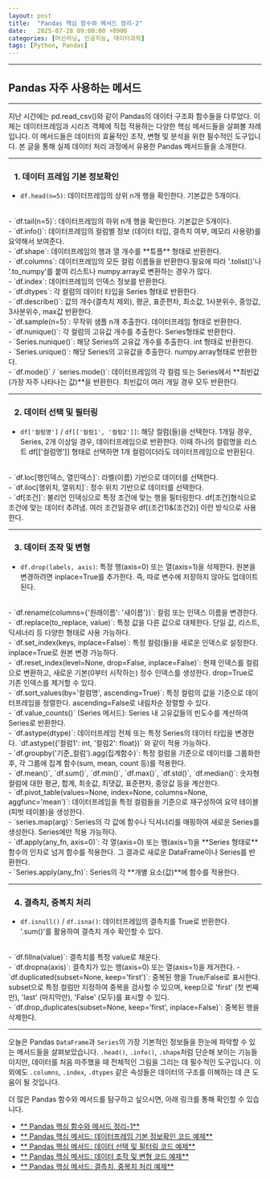 ```yaml
---
layout: post
title:  "Pandas 핵심 함수와 메서드 정리-2"
date:   2025-07-28 09:00:00 +0900
categories: [머신러닝, 인공지능, 데이터과학]
tags: [Python, Pandas]
---
```


------

## Pandas 자주 사용하는 메서드

------

지난 시간에는 pd.read_csv()와 같이 Pandas의 데이터 구조화 함수들을 다루었다. 이제는 데이터프레임과 시리즈 객체에 직접 적용하는 다양한 핵심 메서드들을 살펴볼 차례입니다. 이 메서드들은 데이터의 효율적인 조작, 변형 및 분석을 위한 필수적인 도구입니다. 본 글을 통해 실제 데이터 처리 과정에서 유용한 Pandas 메서드들을 소개한다.


---
### &nbsp;&nbsp; 1. 데이터 프레임 기본 정보확인
- `df.head(n=5)`:
데이터프레임의 상위 n개 행을 확인한다. 기본값은 5개이다.
<br>
- `df.tail(n=5)`: 
데이터프레임의 하위 n개 행을 확인한다. 기본값은 5개이다.
<br>
- `df.info()`: 
데이터프레임의 컬럼별 정보 (데이터 타입, 결측치 여부, 메모리 사용량)를 요약해서 보여준다.
<br>
- `df.shape`: 
데이터프레임의 행과 열 개수를 **튜플** 형태로 반환한다.
<br>
- `df.columns`:
데이터프레임의 모든 컬럼 이름들을 반환한다.필요에 따라 '.tolist()'나 '.to_numpy'를 붙여 리스트나 numpy.array로 변환하는 경우가 많다.
<br>
- `df.index`: 
데이터프레임의 인덱스 정보를 반환한다.
<br>
- `df.dtypes`:
각 컬럼의 데이터 타입을 Series 형태로 반환한다.
<br>
- `df.describe()`: 
값의 개수(결측치 제외), 평균, 표준편차, 최소값, 1사분위수, 중앙값, 3사분위수, max값 반환한다.
<br>
- `df.sample(n=5)`:
무작위 샘플 n개 추출한다. 데이터프레임 형태로 반환한다.
<br>
- `df.nunique()`:
각 컬럼의 고유값 개수를 추출한다. Series형태로 반환한다.
<br>
- `Series.nunique()`:
해당 Series의 고유값 개수를 추출한다. int 형태로 반환한다.
<br>
- `Series.unique()`: 
해당 Series의 고유값을 추출한다. numpy.array형태로 반환한다. 
<br>
- `df.mode()` / `series.mode()`: 
데이터프레임의 각 컬럼 또는 Series에서 **최빈값(가장 자주 나타나는 값)**을 반환한다. 최빈값이 여러 개일 경우 모두 반환한다.

------

### &nbsp;&nbsp; 2. 데이터 선택 및 필터링
- `df['컬럼명']` / `df[['컬럼1', '컬럼2']]`: 
해당 컬럼(들)을 선택한다. 1개일 경우, Series, 2개 이상일 경우, 데이터프레임으로 반환한다. 이때 하나의 컬럼명을 리스트 df[['컬럼명']] 형태로 선택하면 1개 컬럼이더라도 데이터프레임으로 반환된다.
<br>
- `df.loc[행인덱스, 열인덱스]`: 
라벨(이름) 기반으로 데이터를 선택한다.
<br>
- `df.iloc[행위치, 열위치]`: 
정수 위치 기반으로 데이터를 선택한다.
<br>
- `df[조건]`: 
불리언 인덱싱으로 특정 조건에 맞는 행을 필터링한다. df[조건]형식으로 조건에 맞는 데이터 추려냄. 여러 조건일경우 df[(조건1)&(조건2)] 이런 방식으로 사용한다.

------

### &nbsp;&nbsp; 3. 데이터 조작 및 변형
- `df.drop(labels, axis)`: 
특정 행(axis=0) 또는 열(axis=1)을 삭제한다. 원본을 변경하려면 inplace=True를 추가한다. 즉, 따로 변수에 저장하지 않아도 업데이트된다.
<br>
- `df.rename(columns={'원래이름': '새이름'})`: 
컬럼 또는 인덱스 이름을 변경한다.
<br>
- `df.replace(to_replace, value)`: 
특정 값을 다른 값으로 대체한다. 단일 값, 리스트, 딕셔너리 등 다양한 형태로 사용 가능하다.
<br>
- `df.set_index(keys, inplace=False)`: 
특정 컬럼(들)을 새로운 인덱스로 설정한다. inplace=True로 원본 변경 가능하다.
<br>
- `df.reset_index(level=None, drop=False, inplace=False)`: 
현재 인덱스를 컬럼으로 변환하고, 새로운 기본(0부터 시작하는) 정수 인덱스를 생성한다. drop=True로 기존 인덱스를 제거할 수 있다.
<br>
- `df.sort_values(by='컬럼명', ascending=True)`: 
특정 컬럼의 값을 기준으로 데이터프레임을 정렬한다. ascending=False로 내림차순 정렬할 수 있다.
<br>
- `df.value_counts()` (Series 메서드): 
Series 내 고유값들의 빈도수를 계산하여 Series로 반환한다.
<br>
- `df.astype(dtype)`:
데이터프레임 전체 또는 특정 Series의 데이터 타입을 변경한다. `df.astype({'컬럼1': int, '컬럼2': float})` 와 같이 적용 가능하다.
<br>
- `df.groupby('기준_컬럼').agg(집계함수)`: 
특정 컬럼을 기준으로 데이터를 그룹화한 후, 각 그룹에 집계 함수(sum, mean, count 등)를 적용한다.
<br>
- `df.mean()`, `df.sum()`, `df.min()`, `df.max()`, `df.std()`, `df.median()`: 
숫자형 컬럼에 대한 평균, 합계, 최솟값, 최댓값, 표준편차, 중앙값 등을 계산한다.
<br>
- `df.pivot_table(values=None, index=None, columns=None, aggfunc='mean')`: 
데이터프레임을 특정 컬럼들을 기준으로 재구성하여 요약 테이블(피벗 테이블)을 생성한다.
<br>
- `series.map(arg)`: 
Series의 각 값에 함수나 딕셔너리를 매핑하여 새로운 Series를 생성한다. Series에만 적용 가능하다.
<br>
- `df.apply(any_fn, axis=0)`:
각 열(axis=0) 또는 행(axis=1)을 **Series 형태로** 함수의 인자로 넘겨 함수를 적용한다. 그 결과로 새로운 DataFrame이나 Series를 반환한다.
<br>
- `Series.apply(any_fn)`:
Series의 각 **개별 요소(값)**에 함수를 적용한다.

----

### &nbsp;&nbsp; 4. 결측치, 중복치 처리
- `df.isnull()` / `df.isna()`: 
데이터프레임의 결측치를 True로 반환한다. '.sum()'를 활용하여 결측치 개수 확인할 수 있다.
<br>
- `df.fillna(value)`: 
결측치를 특정 value로 채운다.
<br>
- `df.dropna(axis)`: 
결측치가 있는 행(axis=0) 또는 열(axis=1)을 제거한다.
- `df.duplicated(subset=None, keep='first')`: 
중복된 행을 True/False로 표시한다. subset으로 특정 컬럼만 지정하여 중복을 검사할 수 있으며, keep으로 'first' (첫 번째만), 'last' (마지막만), 'False' (모두)를 표시할 수 있다.
<br>
- `df.drop_duplicates(subset=None, keep='first', inplace=False)`:
중복된 행을 삭제한다.

----

오늘은 Pandas `DataFrame`과 `Series`의 가장 기본적인 정보들을 한눈에 파악할 수 있는 메서드들을 살펴보았습니다. `.head()`, `.info()`, `.shape`처럼 단순해 보이는 기능들이지만, 데이터를 처음 마주했을 때 전체적인 그림을 그리는 데 필수적인 도구입니다. 이 외에도 `.columns`, `.index`, `.dtypes` 같은 속성들은 데이터의 구조를 이해하는 데 큰 도움이 될 것입니다.


더 많은 Pandas 함수와 메서드를 탐구하고 싶으시면, 아래 링크를 통해 확인할 수 있습니다.

*   [** Pandas 핵심 함수와 메서드 정리-1**]({{site.baseurl}}/2025/07/Pandas_function_method_1/)
*   [** Pandas 핵심 메서드: 데이터프레임 기본 정보확인 코드 예제**]({{site.baseurl}}/2025/07/Pandas_function_method_code_1/)
*   [** Pandas 핵심 메서드: 데이터 선택 및 필터링 코드 예제**]({{site.baseurl}}/2025/07/Pandas_function_method_code_2/)
*   [** Pandas 핵심 메서드: 데이터 조작 및 변형 코드 예제**]({{site.baseurl}}/2025/07/Pandas_function_method_code_3/)
*   [** Pandas 핵심 메서드: 결측치, 중복치 처리 예제**]({{site.baseurl}}/2025/07/Pandas_function_method_code_4/)
